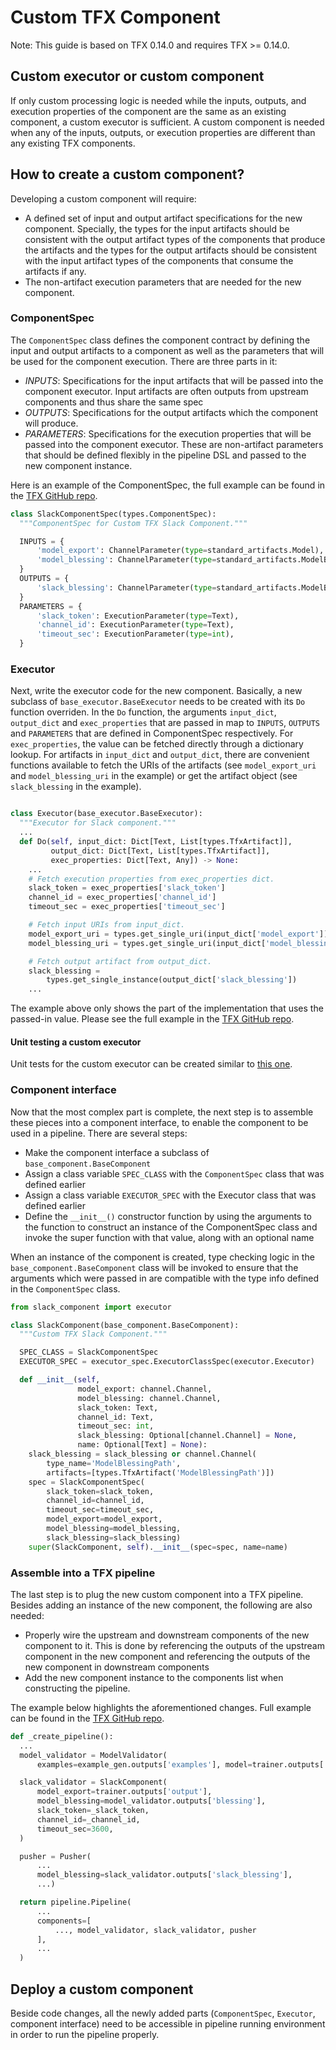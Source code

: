 # Custom TFX Component

Note: This guide is based on TFX 0.14.0 and requires TFX >= 0.14.0.

## Custom executor or custom component

If only custom processing logic is needed while the inputs, outputs, and
execution properties of the component are the same as an existing component, a
custom executor is sufficient. A custom component is needed when any of the
inputs, outputs, or execution properties are different than any existing TFX
components.

## How to create a custom component?

Developing a custom component will require:

*   A defined set of input and output artifact specifications for the new
    component. Specially, the types for the input artifacts should be consistent
    with the output artifact types of the components that produce the artifacts
    and the types for the output artifacts should be consistent with the input
    artifact types of the components that consume the artifacts if any.
*   The non-artifact execution parameters that are needed for the new component.

### ComponentSpec

The `ComponentSpec` class defines the component contract by defining the input
and output artifacts to a component as well as the parameters that will be used
for the component execution. There are three parts in it:

*   *INPUTS*: Specifications for the input artifacts that will be passed into
    the component executor. Input artifacts are often outputs from upstream
    components and thus share the same spec
*   *OUTPUTS*: Specifications for the output artifacts which the component will
    produce.
*   *PARAMETERS*: Specifications for the execution properties that will be
    passed into the component executor. These are non-artifact parameters that
    should be defined flexibly in the pipeline DSL and passed to the new
    component instance.

Here is an example of the ComponentSpec, the full example can be found in the
[TFX GitHub repo](https://github.com/tensorflow/tfx/blob/r0.14/tfx/examples/custom_components/slack/slack_component/executor.py).

```python
class SlackComponentSpec(types.ComponentSpec):
  """ComponentSpec for Custom TFX Slack Component."""

  INPUTS = {
      'model_export': ChannelParameter(type=standard_artifacts.Model),
      'model_blessing': ChannelParameter(type=standard_artifacts.ModelBlessing),
  }
  OUTPUTS = {
      'slack_blessing': ChannelParameter(type=standard_artifacts.ModelBlessing),
  }
  PARAMETERS = {
      'slack_token': ExecutionParameter(type=Text),
      'channel_id': ExecutionParameter(type=Text),
      'timeout_sec': ExecutionParameter(type=int),
  }
```

### Executor

Next, write the executor code for the new component. Basically, a new subclass
of `base_executor.BaseExecutor` needs to be created with its `Do` function
overriden. In the `Do` function, the arguments `input_dict`, `output_dict` and
`exec_properties` that are passed in map to `INPUTS`, `OUTPUTS` and `PARAMETERS`
that are defined in ComponentSpec respectively. For `exec_properties`, the value
can be fetched directly through a dictionary lookup. For artifacts in
`input_dict` and `output_dict`, there are convenient functions available to
fetch the URIs of the artifacts (see `model_export_uri` and `model_blessing_uri`
in the example) or get the artifact object (see `slack_blessing` in the
example).

```python

class Executor(base_executor.BaseExecutor):
  """Executor for Slack component."""
  ...
  def Do(self, input_dict: Dict[Text, List[types.TfxArtifact]],
         output_dict: Dict[Text, List[types.TfxArtifact]],
         exec_properties: Dict[Text, Any]) -> None:
    ...
    # Fetch execution properties from exec_properties dict.
    slack_token = exec_properties['slack_token']
    channel_id = exec_properties['channel_id']
    timeout_sec = exec_properties['timeout_sec']

    # Fetch input URIs from input_dict.
    model_export_uri = types.get_single_uri(input_dict['model_export'])
    model_blessing_uri = types.get_single_uri(input_dict['model_blessing'])

    # Fetch output artifact from output_dict.
    slack_blessing =
        types.get_single_instance(output_dict['slack_blessing'])
    ...
```

The example above only shows the part of the implementation that uses the
passed-in value. Please see the full example in the
[TFX GitHub repo](https://github.com/tensorflow/tfx/blob/r0.14/tfx/examples/custom_components/slack/slack_component/executor.py).

#### Unit testing a custom executor

Unit tests for the custom executor can be created similar to
[this one](https://github.com/tensorflow/tfx/blob/r0.14/tfx/components/transform/executor_test.py).

### Component interface

Now that the most complex part is complete, the next step is to assemble these
pieces into a component interface, to enable the component to be used in a
pipeline. There are several steps:

*   Make the component interface a subclass of `base_component.BaseComponent`
*   Assign a class variable `SPEC_CLASS` with the `ComponentSpec` class that was
    defined earlier
*   Assign a class variable `EXECUTOR_SPEC` with the Executor class that was
    defined earlier
*   Define the `__init__()` constructor function by using the arguments to the
    function to construct an instance of the ComponentSpec class and invoke the
    super function with that value, along with an optional name

When an instance of the component is created, type checking logic in the
`base_component.BaseComponent` class will be invoked to ensure that the
arguments which were passed in are compatible with the type info defined in the
`ComponentSpec` class.

```python
from slack_component import executor

class SlackComponent(base_component.BaseComponent):
  """Custom TFX Slack Component."""

  SPEC_CLASS = SlackComponentSpec
  EXECUTOR_SPEC = executor_spec.ExecutorClassSpec(executor.Executor)

  def __init__(self,
               model_export: channel.Channel,
               model_blessing: channel.Channel,
               slack_token: Text,
               channel_id: Text,
               timeout_sec: int,
               slack_blessing: Optional[channel.Channel] = None,
               name: Optional[Text] = None):
    slack_blessing = slack_blessing or channel.Channel(
        type_name='ModelBlessingPath',
        artifacts=[types.TfxArtifact('ModelBlessingPath')])
    spec = SlackComponentSpec(
        slack_token=slack_token,
        channel_id=channel_id,
        timeout_sec=timeout_sec,
        model_export=model_export,
        model_blessing=model_blessing,
        slack_blessing=slack_blessing)
    super(SlackComponent, self).__init__(spec=spec, name=name)
```

### Assemble into a TFX pipeline

The last step is to plug the new custom component into a TFX pipeline. Besides
adding an instance of the new component, the following are also needed:

*   Properly wire the upstream and downstream components of the new component to
    it. This is done by referencing the outputs of the upstream component in the
    new component and referencing the outputs of the new component in downstream
    components
*   Add the new component instance to the components list when constructing the
    pipeline.

The example below highlights the aforementioned changes. Full example can be
found in the
[TFX GitHub repo](https://github.com/tensorflow/tfx/blob/r0.14/tfx/examples/custom_components/slack/slack_component/executor.py).

```python
def _create_pipeline():
  ...
  model_validator = ModelValidator(
      examples=example_gen.outputs['examples'], model=trainer.outputs['output'])

  slack_validator = SlackComponent(
      model_export=trainer.outputs['output'],
      model_blessing=model_validator.outputs['blessing'],
      slack_token=_slack_token,
      channel_id=_channel_id,
      timeout_sec=3600,
  )

  pusher = Pusher(
      ...
      model_blessing=slack_validator.outputs['slack_blessing'],
      ...)

  return pipeline.Pipeline(
      ...
      components=[
          ..., model_validator, slack_validator, pusher
      ],
      ...
  )
```

## Deploy a custom component

Beside code changes, all the newly added parts (`ComponentSpec`, `Executor`,
component interface) need to be accessible in pipeline running environment in
order to run the pipeline properly.
